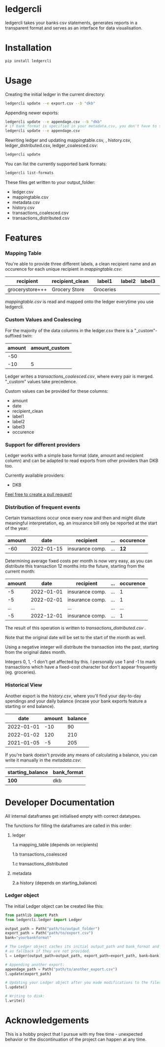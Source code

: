 # ledgercli

ledgercli takes your banks csv statements, generates reports in a transparent format
and serves as an interface for data visualisation.

# Installation

```bash
pip install ledgercli
```

# Usage

Creating the initial ledger in the current directory:

```bash
ledgercli update --e export.csv --b "dkb"
```

Appending newer exports:

```bash
ledgercli update --e appendage.csv --b "dkb"
# if bank_format is specified in your metadata.csv, you don't have to specify it again:
ledgercli update --e appendage.csv
```

Rewriting ledger and updating mappingtable.csv, , history.csv, ledger_distributed.csv, ledger_coalesced.csv:

```bash
ledgercli update
```

You can list the currently supported bank formats:

```bash
ledgercli list-formats
```

These files get written to your output_folder:

- ledger.csv
- mappingtable.csv
- metadata.csv
- history.csv
- transactions_coalesced.csv
- transactions_distributed.csv

# Features

### Mapping Table

You're able to provide three different labels, a clean recipient name
and an occurence for each unique recipient in _mappingtable.csv_:

| recipient       | recipient_clean | label1    | label2 | label3 | occurence |
| --------------- | --------------- | --------- | ------ | ------ | --------- |
| grocerystore+++ | Grocery Store   | Groceries |        |        | 0         |

_mappingtable.csv_ is read and mapped onto the ledger everytime you use ledgercli.

### Custom Values and Coalescing

For the majority of the data columns in the ledger.csv there is a "\_custom"-suffixed twin:

| amount | amount_custom |
| ------ | ------------- |
| -50    |               |
| -10    | 5             |

Ledger writes a _transactions_coalesced.csv_, where every pair is merged. "\_custom"
values take precedence.

Custom values can be provided for these columns:

- amount
- date
- recipient_clean
- label1
- label2
- label3
- occurence

### Support for different providers

Ledger works with a simple base format (date, amount and recipient column) and
can be adapted to read exports from other providers than DKB too.

Currently available providers:

- DKB

[Feel free to create a pull request!](https://github.com/tilschuenemann/ledger_refactor/pulls)

### Distribution of frequent events

Certain transactions occur once every now and then and might dilute meaningful interpretation, eg. an insurance bill only be reported at the
start of the year:

| amount | date       | recipient       | ... | occurence |
| ------ | ---------- | --------------- | --- | --------- |
| -60    | 2022-01-15 | insurance comp. | ... | **12**    |

Determining average fixed costs per month is now very easy, as you can distribute this transaction 12
months into the future, starting from the current month:

| amount | date       | recipient       | ... | occurence |
| ------ | ---------- | --------------- | --- | --------- |
| -5     | 2022-01-01 | insurance comp. | ... | 1         |
| -5     | 2022-02-01 | insurance comp. | ... | 1         |
| ...    | ...        | ...             | ... | ...       |
| -5     | 2022-12-01 | insurance comp. | ... | 1         |

The result of this operation is written to _transactions_distributed.csv_ .

Note that the original date will be set to the start of the month as well.

Using a negative integer will distribute the transaction into the past, starting from
the original dates month.

Integers 0, 1, -1 don't get affected by this. I personally use 1 and -1 to mark
transactions which have a fixed-cost character but don't appear frequently (eg. groceries).

### Historical View

Another export is the _history.csv_, where you'll find your day-to-day spendings and
your daily balance (incase your bank exports feature a starting or end balance).

| date       | amount | balance |
| ---------- | ------ | ------- |
| 2022-01-01 | -10    | 90      |
| 2022-01-02 | 120    | 210     |
| 2021-01-05 | -5     | 205     |

If you're bank doesn't provide any means of calculating a balance, you can write it manually in the _metadata.csv_:

| starting_balance | bank_format |
| ---------------- | ----------- |
| **100**          | dkb         |

# Developer Documentation

All internal dataframes get initialised empty with correct datatypes.

The functions for filling the dataframes are called in this order:

1.  ledger

    1.a mapping_table (depends on recipients)

    1.b transactions_coalesced

    1.c transactions_distributed

2.  metadata

    2.a history (depends on starting_balance)

### Ledger object

The initial Ledger object can be created like this:

```python
from pathlib import Path
from ledgercli.ledger import Ledger

output_path = Path("path/to/output_folder")
export_path = Path("path/to/export.csv")
bank="yourbankformat"

# The Ledger object caches its initial output_path and bank_format and uses them
# as fallback if they are not provided.
l = Ledger(output_path=output_path, export_path=export_path, bank=bank)

# Appending another export:
appendage_path = Path("path/to/another_export.csv")
l.update(export_path)

# Updating your Ledger object after you made modifications to the files in the output_folder:
l.update()

# Writing to disk:
l.write()
```

# Acknowledgements

This is a hobby project that I pursue with my free time - unexpected behavior or the discontinuation of the project can happen at any time.
